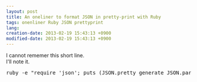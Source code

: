 ```yaml
---
layout: post
title: An oneliner to format JSON in pretty-print with Ruby
tags: onenliner Ruby JSON prettyprint
lang: 
creation-date: 2013-02-19 15:43:13 +0900
modified-date: 2013-02-19 15:43:13 +0900
---
```

I cannot rememer this short line.  
I'll note it.

<pre class="brush: ruby">
ruby -e "require 'json'; puts (JSON.pretty_generate JSON.parse(STDIN.read))"
</pre>
